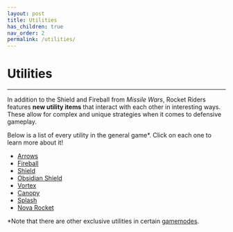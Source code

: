 ```yaml
---
layout: post
title: Utilities
has_children: true
nav_order: 2
permalink: /utilities/
---
```

# Utilities
---

In addition to the Shield and Fireball from *Missile Wars*, Rocket Riders features **new utility items** that interact with each other in interesting ways. These allow for complex and unique strategies when it comes to defensive gameplay.

Below is a list of every utility in the general game*. Click on each one to learn more about it!

- [Arrows](https://zeroniaserver.github.io/RocketRidersWiki/utilities/)
- [Fireball](https://zeroniaserver.github.io/RocketRidersWiki/utilities/)
- [Shield](https://zeroniaserver.github.io/RocketRidersWiki/utilities/)  
- [Obsidian Shield](https://zeroniaserver.github.io/RocketRidersWiki/utilities/)    
- [Vortex](https://zeroniaserver.github.io/RocketRidersWiki/utilities/)  
- [Canopy](https://zeroniaserver.github.io/RocketRidersWiki/utilities/)  
- [Splash](https://zeroniaserver.github.io/RocketRidersWiki/utilities/)  
- [Nova Rocket](https://zeroniaserver.github.io/RocketRidersWiki/utilities/)  

*Note that there are other exclusive utilities in certain [gamemodes](https://zeroniaserver.github.io/RocketRidersWiki/gamemodes).

